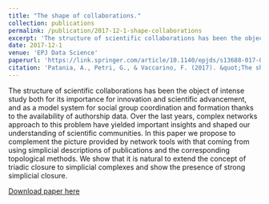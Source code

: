 ```yaml
---
title: "The shape of collaborations."
collection: publications
permalink: /publication/2017-12-1-shape-collaborations
excerpt: 'The structure of scientific collaborations has been the object of intense study both for its importance for innovation and scientific advancement, and as a model system for social group coordination and formation thanks to the availability of authorship data. Over the last years, complex networks approach to this problem have yielded important insights and shaped our understanding of scientific communities. In this paper we propose to complement the picture provided by network tools with that coming from using simplicial descriptions of publications and the corresponding topological methods. We show that it is natural to extend the concept of triadic closure to simplicial complexes and show the presence of strong simplicial closure. '
date: 2017-12-1
venue: 'EPJ Data Science'
paperurl: 'https://link.springer.com/article/10.1140/epjds/s13688-017-0114-8'
citation: 'Patania, A., Petri, G., & Vaccarino, F. (2017). &quot;The shape of collaborations.&quot; <i>EPJ Data Science</i>. 6(1), 18.'
---
```

The structure of scientific collaborations has been the object of intense study both for its importance for innovation and scientific advancement, and as a model system for social group coordination and formation thanks to the availability of authorship data. Over the last years, complex networks approach to this problem have yielded important insights and shaped our understanding of scientific communities. In this paper we propose to complement the picture provided by network tools with that coming from using simplicial descriptions of publications and the corresponding topological methods. We show that it is natural to extend the concept of triadic closure to simplicial complexes and show the presence of strong simplicial closure. 

[Download paper here](https://link.springer.com/article/10.1140/epjds/s13688-017-0114-8)
